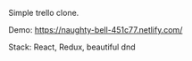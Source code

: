 Simple trello clone. 

Demo: https://naughty-bell-451c77.netlify.com/

Stack: React, Redux, beautiful dnd

